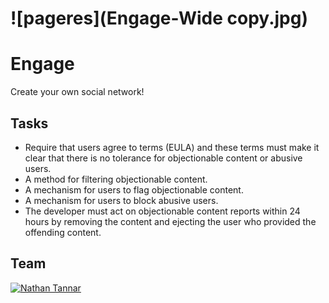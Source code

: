 # ![pageres](Engage-Wide copy.jpg)

# Engage

Create your own social network!

## Tasks

- Require that users agree to terms (EULA) and these terms must make it clear that there is no tolerance for objectionable content or abusive users.
- A method for filtering objectionable content.
- A mechanism for users to flag objectionable content.
- A mechanism for users to block abusive users. 
- The developer must act on objectionable content reports within 24 hours by removing the content and ejecting the user who provided the offending content.

## Team

[![Nathan Tannar](https://scontent-sea1-1.xx.fbcdn.net/t31.0-8/13323424_10204685401974485_5893019079235446860_o.jpg)](https://nathantannar.me)

